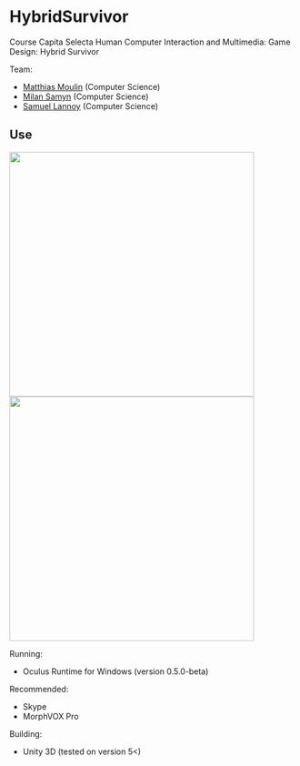 HybridSurvivor
======================

Course Capita Selecta Human Computer Interaction and Multimedia: Game Design: Hybrid Survivor

Team:
* [Matthias Moulin](https://github.com/matt77hias) (Computer Science)
* [Milan Samyn](https://github.com/MilanSamyn) (Computer Science)
* [Samuel Lannoy](https://github.com/SamuelLannoy) (Computer Science)

Use
--------
<img src="https://github.com/matt77hias/HybridSurvivor/blob/master/Mazes/Hybrid%20Survivor_Easy.jpg" width="430"> <img src="https://github.com/matt77hias/HybridSurvivor/blob/master/Mazes/Hybrid%20Survivor_Pro.jpg" width="430">

Running:
* Oculus Runtime for Windows (version 0.5.0-beta)

Recommended:
* Skype
* MorphVOX Pro

Building:
* Unity 3D (tested on version 5<)
